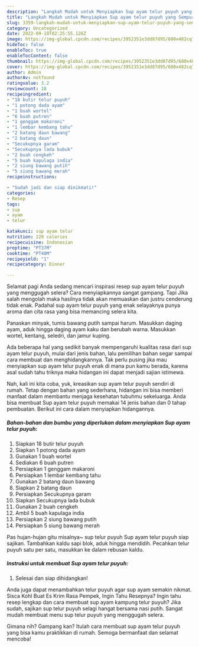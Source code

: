 ```yaml
---
description: "Langkah Mudah untuk Menyiapkan Sup ayam telur puyuh yang Sempurna, Buat Buka Puasa Sempurna"
title: "Langkah Mudah untuk Menyiapkan Sup ayam telur puyuh yang Sempurna, Buat Buka Puasa Sempurna"
slug: 3359-langkah-mudah-untuk-menyiapkan-sup-ayam-telur-puyuh-yang-sempurna-buat-buka-puasa-sempurna
category: Uncategorized
date: 2022-09-10T02:25:55.126Z
image: https://img-global.cpcdn.com/recipes/3952351e3dd87d95/680x482cq70/sup-ayam-telur-puyuh-foto-resep-utama.jpg
hideToc: false
enableToc: true
enableTocContent: false
thumbnail: https://img-global.cpcdn.com/recipes/3952351e3dd87d95/680x482cq70/sup-ayam-telur-puyuh-foto-resep-utama.jpg
cover: https://img-global.cpcdn.com/recipes/3952351e3dd87d95/680x482cq70/sup-ayam-telur-puyuh-foto-resep-utama.jpg
author: Admin
authorAv: notfound
ratingvalue: 3.2
reviewcount: 18
recipeingredient:
- "18 butir telur puyuh"
- "1 potong dada ayam"
- "1 buah wortel"
- "6 buah putren"
- "1 genggam makaroni"
- "1 lembar kembang tahu"
- "2 batang daun bawang"
- "2 batang daun"
- "Secukupnya garam"
- "Secukupnya lada bubuk"
- "2 buah cengkeh"
- "5 buah kapulaga india"
- "2 siung bawang putih"
- "5 siung bawang merah"
recipeinstructions:

- "Sudah jadi dan siap dinikmati!"
categories:
- Resep
tags:
- sup
- ayam
- telur

katakunci: sup ayam telur 
nutrition: 220 calories
recipecuisine: Indonesian
preptime: "PT37M"
cooktime: "PT40M"
recipeyield: "1"
recipecategory: Dinner

---
```



Selamat pagi Anda sedang mencari inspirasi resep sup ayam telur puyuh yang menggugah selera? Cara menyiapkannya sangat gampang. Tapi Jika salah mengolah maka hasilnya tidak akan memuaskan dan justru cenderung tidak enak. Padahal sup ayam telur puyuh yang enak selayaknya punya aroma dan cita rasa yang bisa memancing selera kita.


Panaskan minyak, tumis bawang putih sampai harum. Masukkan daging ayam, aduk hingga daging ayam kaku dan berubah warna. Masukkan wortel, kentang, seledri, dan jamur kuping.

Ada beberapa hal yang sedikit banyak mempengaruhi kualitas rasa dari sup ayam telur puyuh, mulai dari jenis bahan, lalu pemilihan bahan segar sampai cara membuat dan menghidangkannya. Tak perlu pusing jika mau menyiapkan sup ayam telur puyuh enak di mana pun kamu berada, karena asal sudah tahu triknya maka hidangan ini dapat menjadi sajian istimewa.


Nah, kali ini kita coba, yuk, kreasikan sup ayam telur puyuh sendiri di rumah. Tetap dengan bahan yang sederhana, hidangan ini bisa memberi manfaat dalam membantu menjaga kesehatan tubuhmu sekeluarga. Anda bisa membuat Sup ayam telur puyuh memakai 14 jenis bahan dan 0 tahap pembuatan. Berikut ini cara dalam menyiapkan hidangannya.

<!--inarticleads1-->

##### Bahan-bahan dan bumbu yang diperlukan dalam menyiapkan Sup ayam telur puyuh:

1. Siapkan 18 butir telur puyuh
1. Siapkan 1 potong dada ayam
1. Gunakan 1 buah wortel
1. Sediakan 6 buah putren
1. Persiapkan 1 genggam makaroni
1. Persiapkan 1 lembar kembang tahu
1. Gunakan 2 batang daun bawang
1. Siapkan 2 batang daun
1. Persiapkan Secukupnya garam
1. Siapkan Secukupnya lada bubuk
1. Gunakan 2 buah cengkeh
1. Ambil 5 buah kapulaga india
1. Persiapkan 2 siung bawang putih
1. Persiapkan 5 siung bawang merah


Pas hujan-hujan gitu misalnya~ sup telur puyuh Sup ayam telur puyuh siap sajikan. Tambahkan kaldu sapi blok, aduk hingga mendidih. Pecahkan telur puyuh satu per satu, masukkan ke dalam rebusan kaldu. 

<!--inarticleads2-->

##### Instruksi untuk membuat Sup ayam telur puyuh:


1. Selesai dan siap dihidangkan!

Anda juga dapat menambahkan telur puyuh agar sup ayam semakin nikmat. Sisca Kohl Buat Es Krim Rasa Pempek, Ingin Tahu Resepnya? Ingin tahu resep lengkap dan cara membuat sup ayam kampung telur puyuh? Jika sudah, sajikan sup telur puyuh selagi hangat bersama nasi putih. Sangat mudah membuat menu sup telur puyuh yang menggugah selera. 

Gimana nih? Gampang kan? Itulah cara membuat sup ayam telur puyuh yang bisa kamu praktikkan di rumah. Semoga bermanfaat dan selamat mencoba!
